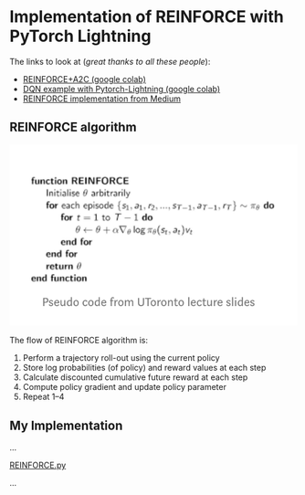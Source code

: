# Implementation of REINFORCE with PyTorch Lightning

The links to look at (*great thanks to all these people*):

- [REINFORCE+A2C (google colab)](https://colab.research.google.com/github/yfletberliac/rlss-2019/blob/master/labs/DRL.01.REINFORCE%2BA2C.ipynb#scrollTo=aNH3udIuyFgK)
- [DQN example with Pytorch-Lightning (google colab)](https://colab.research.google.com/drive/1F_RNcHzTfFuQf-LeKvSlud6x7jXYkG31#scrollTo=7uQVI-xv9Ddj)
- [REINFORCE implementation from Medium](https://medium.com/@thechrisyoon/deriving-policy-gradients-and-implementing-reinforce-f887949bd63)

## REINFORCE algorithm

![pseudo code](reinforce_pseudo_code.png)

The flow of REINFORCE algorithm is:

1. Perform a trajectory roll-out using the current policy
2. Store log probabilities (of policy) and reward values at each step
3. Calculate discounted cumulative future reward at each step
4. Compute policy gradient and update policy parameter
5. Repeat 1–4

## My Implementation

...

[REINFORCE.py](REINFORCE.py)

...